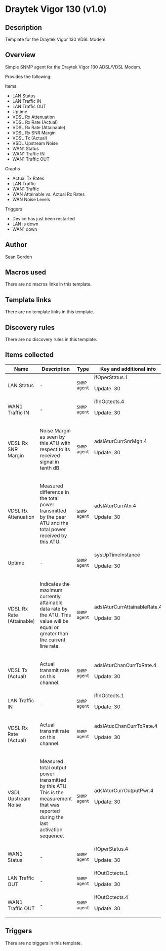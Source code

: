 # Draytek Vigor 130 (v1.0)

## Description

Template for the Draytek Vigor 130 VDSL Modem.

## Overview

Simple SNMP agent for the Draytek Vigor 130 ADSL/VDSL Modem.


Provides the following:


Items


* LAN Status
* LAN Traffic IN
* LAN Traffic OUT
* Uptime
* VDSL Rx Attenuation
* VDSL Rx Rate (Actual)
* VDSL Rx Rate (Attainable)
* VDSL Rx SNR Margin
* VDSL Tx (Actual)
* VSDL Upstream Noise
* WAN1 Status
* WAN1 Traffic IN
* WAN1 Traffic OUT


Graphs


* Actual Tx Rates
* LAN Traffic
* WAN1 Traffic
* WAN Attainable vs. Actual Rx Rates
* WAN Noise Levels


Triggers


* Device has just been restarted
* LAN is down
* WAN1 down


## Author

Sean Gordon

## Macros used

There are no macros links in this template.

## Template links

There are no template links in this template.

## Discovery rules

There are no discovery rules in this template.

## Items collected

|Name|Description|Type|Key and additional info|
|----|-----------|----|----|
|LAN Status|<p>-</p>|`SNMP agent`|ifOperStatus.1<p>Update: 30</p>|
|WAN1 Traffic IN|<p>-</p>|`SNMP agent`|ifInOctects.4<p>Update: 30</p>|
|VDSL Rx SNR Margin|<p>Noise Margin as seen by this ATU with respect to its received signal in tenth dB.</p>|`SNMP agent`|adslAturCurrSnrMgn.4<p>Update: 30</p>|
|VDSL Rx Attenuation|<p>Measured difference in the total power transmitted by the peer ATU and the total power received by this ATU.</p>|`SNMP agent`|adslAturCurrAtn.4<p>Update: 30</p>|
|Uptime|<p>-</p>|`SNMP agent`|sysUpTimeInstance<p>Update: 30</p>|
|VDSL Rx Rate (Attainable)|<p>Indicates the maximum currently attainable data rate by the ATU. This value will be equal or greater than the current line rate.</p>|`SNMP agent`|adslAturCurrAttainableRate.4<p>Update: 30</p>|
|VDSL Tx (Actual)|<p>Actual transmit rate on this channel.</p>|`SNMP agent`|adslAturChanCurrTxRate.4<p>Update: 30</p>|
|LAN Traffic IN|<p>-</p>|`SNMP agent`|ifInOctects.1<p>Update: 30</p>|
|VDSL Rx Rate (Actual)|<p>Actual transmit rate on this channel.</p>|`SNMP agent`|adslAtucChanCurrTxRate.4<p>Update: 30</p>|
|VSDL Upstream Noise|<p>Measured total output power transmitted by this ATU. This is the measurement that was reported during the last activation sequence.</p>|`SNMP agent`|adslAturCurrOutputPwr.4<p>Update: 30</p>|
|WAN1 Status|<p>-</p>|`SNMP agent`|ifOperStatus.4<p>Update: 30</p>|
|LAN Traffic OUT|<p>-</p>|`SNMP agent`|ifOutOctects.1<p>Update: 30</p>|
|WAN1 Traffic OUT|<p>-</p>|`SNMP agent`|ifOutOctects.4<p>Update: 30</p>|
## Triggers

There are no triggers in this template.

